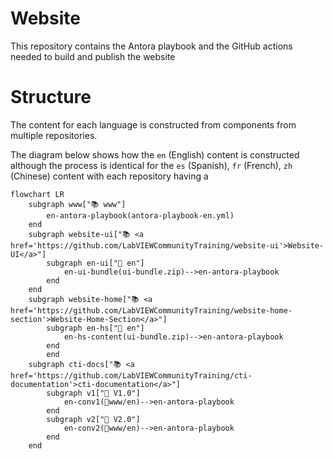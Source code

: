 # Website
This repository contains the Antora playbook and the GitHub actions needed to build and publish the website

# Structure

The content for each language is constructed from components from multiple repositories.

The diagram below shows how the `en` (English) content is constructed although the process is identical for the `es` (Spanish), `fr` (French), `zh` (Chinese) content with each repository having a 

```mermaid
flowchart LR
    subgraph www["📚 www"]
        en-antora-playbook(antora-playbook-en.yml)
    end
    subgraph website-ui["📚 <a href='https://github.com/LabVIEWCommunityTraining/website-ui'>Website-UI</a>"]
        subgraph en-ui["📂 en"]
            en-ui-bundle(ui-bundle.zip)-->en-antora-playbook
        end
    end
    subgraph website-home["📚 <a href='https://github.com/LabVIEWCommunityTraining/website-home-section'>Website-Home-Section</a>"]
        subgraph en-hs["📂 en"]
            en-hs-content(ui-bundle.zip)-->en-antora-playbook
        end
        end
    subgraph cti-docs["📚 <a href='https://github.com/LabVIEWCommunityTraining/cti-documentation'>cti-documentation</a>"]
        subgraph v1["🌿 V1.0"]
            en-conv1(📂www/en)-->en-antora-playbook
        end
        subgraph v2["🌿 V2.0"]
            en-conv2(📂www/en)-->en-antora-playbook
        end
    end
```